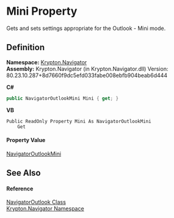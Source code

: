# Mini Property


Gets and sets settings appropriate for the Outlook - Mini mode.



## Definition
**Namespace:** <a href="a21ac074-d119-3dc6-bd1c-d3a12c0128bc.md">Krypton.Navigator</a>  
**Assembly:** Krypton.Navigator (in Krypton.Navigator.dll) Version: 80.23.10.287+8d7660f9dc5efd033fabe008ebfb904beab6d444

**C#**
``` C#
public NavigatorOutlookMini Mini { get; }
```
**VB**
``` VB
Public ReadOnly Property Mini As NavigatorOutlookMini
	Get
```



#### Property Value
<a href="740390a8-02ee-df25-3cac-517ccf6ebae8.md">NavigatorOutlookMini</a>

## See Also


#### Reference
<a href="a9a1b278-b8f1-479a-ccde-efd960f4e12f.md">NavigatorOutlook Class</a>  
<a href="a21ac074-d119-3dc6-bd1c-d3a12c0128bc.md">Krypton.Navigator Namespace</a>  
